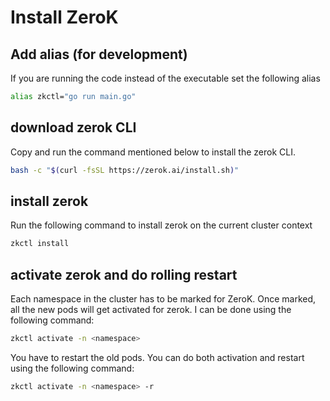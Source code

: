 # Install ZeroK

## Add alias (for development)

If you are running the code instead of the executable set the following alias

``` sh
alias zkctl="go run main.go"
```

## download zerok CLI

Copy and run the command mentioned below to install the zerok CLI.

```sh
bash -c "$(curl -fsSL https://zerok.ai/install.sh)"
```

## install zerok

Run the following command to install zerok on the current cluster context

```sh
zkctl install 
```

## activate zerok and do rolling restart

Each namespace in the cluster has to be marked for ZeroK. Once marked, all the new pods will get activated for zerok. I can be done using the following command:

```sh
zkctl activate -n <namespace>
```

You have to restart the old pods. You can do both activation and restart using the following command:

```sh
zkctl activate -n <namespace> -r
```
